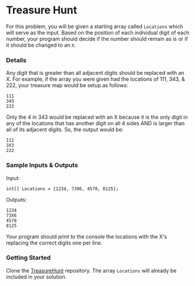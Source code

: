 # Treasure Hunt
For this problem, you will be given a starting array called `Locations` which will serve as the input. Based on the position of each individual digit of each number, your program should decide if the number should remain as is or if it should be changed to an `X`.

### Details
Any digit that is greater than all adjacent digits should be replaced with an X. For example, if the array you were given had the locations of 111, 343, & 222, your treasure map would be setup as follows:
```
111
343
222
```
Only the 4 in 343 would be replaced with an X because it is the only digit in any of the locations that has another digit on all 4 sides AND is larger than all of its adjacent digits.
So, the output would be:
```
111
3X3
222
```

### Sample Inputs & Outputs
Input:
```CSharp
int[] Locations = {1234, 7396, 4578, 8125};
```

Outputs:
```CSharp
1234
73X6
4578
8125
```

Your program should print to the console the locations with the X's replacing the correct digits one per line. 

### Getting Started
Clone the [TreasureHunt](https://github.com/WeCanCodeIT/TreasureHunt) repository. The array `Locations` will already be included in your solution.
